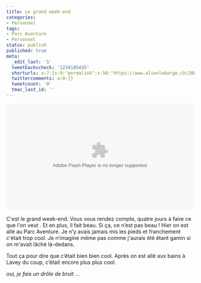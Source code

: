 ```yaml
---
title: Le grand week-end
categories:
- Personnel
tags:
- Parc Aventure
- Personnel
status: publish
published: true
meta:
  _edit_last: '1'
  tweetbackscheck: '1234185435'
  shorturls: a:7:{s:9:"permalink";s:56:"https://www.alienlebarge.ch/2008/05/03/le-grand-week-end/";s:7:"tinyurl";s:25:"https://tinyurl.com/awhc58";s:4:"isgd";s:17:"https://is.gd/iBIs";s:5:"bitly";s:18:"https://bit.ly/OPrk";s:5:"snipr";s:22:"https://snipr.com/beqc4";s:5:"snurl";s:22:"https://snurl.com/beqc4";s:7:"snipurl";s:24:"https://snipurl.com/beqc4";}
  twittercomments: a:0:{}
  tweetcount: '0'
  tmac_last_id: ''
---
```

<object classid="clsid:d27cdb6e-ae6d-11cf-96b8-444553540000" width="500" height="283" codebase="https://download.macromedia.com/pub/shockwave/cabs/flash/swflash.cab#version=6,0,40,0"><param name="flashvars" value="intl_lang=fr-fr&amp;photo_secret=0353e5de1e&amp;photo_id=2461328754" /><param name="bgcolor" value="#000000" /><param name="allowFullScreen" value="true" /><param name="src" value="https://www.flickr.com/apps/video/stewart.swf?v=49235" /><embed type="application/x-shockwave-flash" width="500" height="283" src="https://www.flickr.com/apps/video/stewart.swf?v=49235" allowfullscreen="true" bgcolor="#000000" flashvars="intl_lang=fr-fr&amp;photo_secret=0353e5de1e&amp;photo_id=2461328754"></embed></object> 

C'est le grand week-end. Vous vous rendez compte, quatre jours à faire ce que l'on veut . Et en plus, il fait beau. Si ça, ce n’est pas beau !
Hier on est allé au Parc Aventure. Je n’y avais jamais mis les pieds et franchement c'était trop cool. Je n’imagine même pas comme j'aurais été étant gamin si on m'avait lâché là-dedans.

Tout ça pour dire que c’était bien bien cool. Après on est allé aux bains à Lavey du coup, c’était encore plus plus cool.

<em>oui, je fais un drôle de bruit ...</em>
